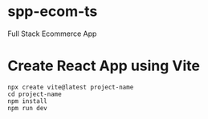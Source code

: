 # spp-ecom-ts
Full Stack Ecommerce App

# Create React App using Vite
```
npx create vite@latest project-name
cd project-name
npm install
npm run dev
```
